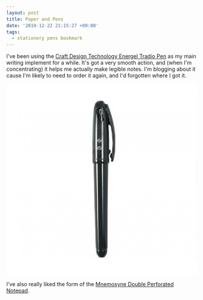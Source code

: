 ```yaml
---
layout: post
title: Paper and Pens
date: '2019-12-22 21:15:27 +00:00'
tags:
  - stationery pens bookmark
---
```

I've been using the [Craft Design Technology Energel Tradio Pen](https://www.thejournalshop.com/craft-design-technology-energel-tradio-pen-black) as my main writing implement for a while. It's got a very smooth action, and (when I'm concentrating) it helps me actually make legible notes. I'm blogging about it cause I'm likely to need to order it again, and I'd forgotten where I got it.

![A picture of the Craft Design Technology Energel Tradio pen](/images/uploads/cdt-energel-2.jpg "CDT Energel Tradio")

I've also really liked the form of the [Mnemosyne Double Perforated Notepad](https://www.thejournalshop.com/mnemosyne-double-perforated-notepad-n177).
